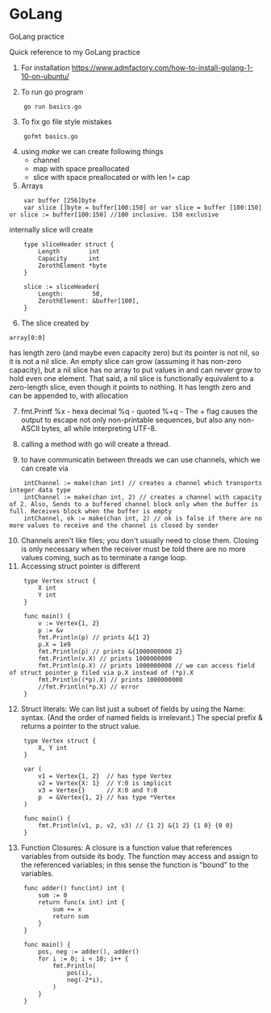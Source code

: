 # GoLang
GoLang practice

Quick reference to my GoLang practice

1. For installation https://www.admfactory.com/how-to-install-golang-1-10-on-ubuntu/

2. To run go program 
```
	go run basics.go
```
3. To fix go file style mistakes
```
	gofmt basics.go
```
4. using *make* we can create following things
	* channel
	* map with space preallocated
	* slice with space preallocated or with len != cap 
5. Arrays
```
	var buffer [256]byte
	var slice []byte = buffer[100:150] or var slice = buffer [100:150] or slice := buffer[100:150] //100 inclusive. 150 exclusive
```
internally slice will create
```
	type sliceHeader struct {
	    Length        int
	    Capacity      int
	    ZerothElement *byte
	}

	slice := sliceHeader{
	    Length:        50,
	    ZerothElement: &buffer[100],
	}
```
6. The slice created by
```
array[0:0]
```

has length zero (and maybe even capacity zero) but its pointer is not nil, so it is not a nil slice. An empty slice can grow (assuming it has non-zero capacity), but a nil slice has no array to put values in and can never grow to hold even one element. That said, a nil slice is functionally equivalent to a zero-length slice, even though it points to nothing. It has length zero and can be appended to, with allocation

7. fmt.Printf
	%x - hexa decimal
	%q - quoted
	%+q - The + flag causes the output to escape not only non-printable sequences, but also any non-ASCII bytes, all while interpreting UTF-8.

8. calling a method with go will create a thread.
9. to have communicatin between threads we can use channels, which we can create via 
```
	intChannel := make(chan int) // creates a channel which transports integer data type
	intChannel := make(chan int, 2) // creates a channel with capacity of 2. Also, Sends to a buffered channel block only when the buffer is full. Receives block when the buffer is empty
	intChannel, ok := make(chan int, 2) // ok is false if there are no more values to receive and the channel is closed by sender
```
10. Channels aren't like files; you don't usually need to close them. Closing is only necessary when the receiver must be told there are no more values coming, such as to terminate a range loop. 
11. Accessing struct pointer is different
```
	type Vertex struct {
		X int
		Y int
	}

	func main() {
		v := Vertex{1, 2}
		p := &v
		fmt.Println(p) // prints &{1 2}
		p.X = 1e9
		fmt.Println(p) // prints &{1000000000 2}
		fmt.Println(v.X) // prints 1000000000
		fmt.Println(p.X) // prints 1000000000 // we can access field of struct pointer p filed via p.X instead of (*p).X
		fmt.Println((*p).X) // prints 1000000000
		//fmt.Println(*p.X) // error
	}

```
12. Struct literals: We can list just a subset of fields by using the Name: syntax. (And the order of named fields is irrelevant.) The special prefix & returns a pointer to the struct value. 
```
	type Vertex struct {
		X, Y int
	}

	var (
		v1 = Vertex{1, 2}  // has type Vertex
		v2 = Vertex{X: 1}  // Y:0 is implicit
		v3 = Vertex{}      // X:0 and Y:0
		p  = &Vertex{1, 2} // has type *Vertex
	)

	func main() {
		fmt.Println(v1, p, v2, v3) // {1 2} &{1 2} {1 0} {0 0}
	}

```
13. Function Closures: A closure is a function value that references variables from outside its body. The function may access and assign to the referenced variables; in this sense the function is "bound" to the variables.
```
	func adder() func(int) int {
		sum := 0
		return func(x int) int {
			sum += x
			return sum
		}
	}

	func main() {
		pos, neg := adder(), adder()
		for i := 0; i < 10; i++ {
			fmt.Println(
				pos(i),
				neg(-2*i),
			)
		}
	}
```